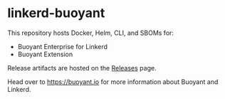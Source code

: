# linkerd-buoyant

This repository hosts Docker, Helm, CLI, and SBOMs for:
- Buoyant Enterprise for Linkerd
- Buoyant Extension

Release artifacts are hosted on the
[Releases](https://github.com/BuoyantIO/linkerd-buoyant/releases) page.

Head over to https://buoyant.io for more information about Buoyant and Linkerd.
